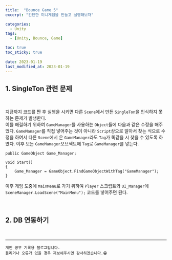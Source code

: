 ```yaml
---
title:  "Bounce Game 5"
excerpt: "간단한 미니게임을 만들고 실행해보자"

categories:
  - Unity
tags:
  - [Unity, Bounce, Game]

toc: true
toc_sticky: true
 
date: 2023-01-19
last_modified_at: 2023-01-19
---
```


## 1. SingleTon 관련 문제

<br>

지금까지 코드를 짠 후 실행을 시키면 다른 `Scene`에서 만든 `SingleTon`을 인식하지 못하는 문제가 발생한다.  
이를 해결하기 위하여 `GameManager`를 사용하는 `Object`들에 다음과 같은 수정을 해주었다.
`GameManager`를 직접 넣어주는 것이 아니라 `Script`상으로 알아서 찾는 식으로 수정을 하여서 다른 `Scene`에서 온 `GameManager`라도 `Tag`가 똑같을 시 찾을 수 있도록 하였다. 이후 모든 `GameManager`오브젝트에 `Tag`로 `GameManager`를 넣는다.

    public GameObject Game_Manager;

    void Start()
    {
        Game_Manager = GameObject.FindGameObjectWithTag("GameManager");
    }

이후 게임 도중에 `MainMenu`로 가기 위하여 `Player` 스크립트와 `UI_Manager`에 `SceneManager.LoadScene("MainMenu");` 코드를 넣어주면 된다.

<br>

## 2. DB 연동하기


<br>

***
    개인 공부 기록용 블로그입니다.
    틀리거나 오류가 있을 경우 제보해주시면 감사하겠습니다.😁